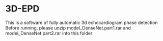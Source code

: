 # 3D-EPD
   This is a software of  fully automatic 3d echocardiogram phase detection  
   Before running, please unzip model_DenseNet.part1.rar and model_DenseNet.part2.rar into this folder
